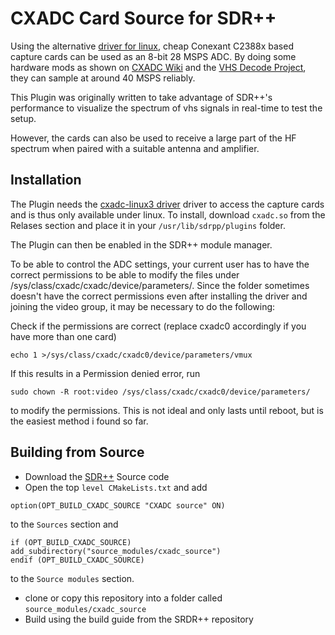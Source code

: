 # CXADC Card Source for SDR++

Using the alternative [driver for linux](https://github.com/happycube/cxadc-linux3), cheap Conexant C2388x based capture cards can be used as an 8-bit 28 MSPS ADC.
By doing some hardware mods as shown on [CXADC Wiki](https://github.com/happycube/cxadc-linux3/wiki/Modifications) and the [VHS Decode Project](https://github.com/oyvindln/vhs-decode/wiki/CX-Cards), they can sample at around 40 MSPS reliably.

This Plugin was originally written to take advantage of SDR++'s performance to visualize the spectrum of vhs signals in real-time to test the setup.

However, the cards can also be used to receive a large part of the HF spectrum when paired with a suitable antenna and amplifier.


Installation
--

The Plugin needs the [cxadc-linux3 driver](https://github.com/happycube/cxadc-linux3) driver to access the capture cards and is thus only available under linux.
To install, download `cxadc.so` from the Relases section and place it in your `/usr/lib/sdrpp/plugins` folder.

The Plugin can then be enabled in the SDR++ module manager.

To be able to control the ADC settings, your current user has to have the correct permissions to be able to modify the files under /sys/class/cxadc/cxadc<X>/device/parameters/.
Since the folder sometimes doesn't have the correct permissions even after installing the driver and joining the video group, it may be necessary to do the following:

Check if the permissions are correct (replace cxadc0 accordingly if you have more than one card)
```
echo 1 >/sys/class/cxadc/cxadc0/device/parameters/vmux
```
If this results in a Permission denied error, run 
```
sudo chown -R root:video /sys/class/cxadc/cxadc0/device/parameters/
```
to modify the permissions. This is not ideal and only lasts until reboot, but is the easiest method i found so far.

Building from Source
--

- Download the [SDR++](https://github.com/AlexandreRouma/SDRPlusPlus) Source code
- Open the top `level CMakeLists.txt` and add 
```
option(OPT_BUILD_CXADC_SOURCE "CXADC source" ON)
```
to the `Sources` section and 
```
if (OPT_BUILD_CXADC_SOURCE)
add_subdirectory("source_modules/cxadc_source")
endif (OPT_BUILD_CXADC_SOURCE)
```
to the `Source modules` section.

- clone or copy this repository into a folder called `source_modules/cxadc_source`   
- Build using the build guide from the SRDR++ repository
